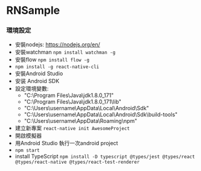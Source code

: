 # RNSample

### 環境設定
 - 安裝nodejs: https://nodejs.org/en/
 - 安裝watchman
    ```npm install watchman -g```
 - 安裝flow
    ```npm install flow -g```
 - ```npm install -g react-native-cli```
 - 安裝Android Studio
 - 安装 Android SDK
 - 設定環境變數:
    - "C:\Program Files\Java\jdk1.8.0_171"
    - "C:\Program Files\Java\jdk1.8.0_171\lib"  
    - "C:\Users\username\AppData\Local\Android\Sdk"
    - "C:\Users\username\AppData\Local\Android\Sdk\build-tools"
    - "C:\Users\username\AppData\Roaming\npm"
 - 建立新專案
    ```react-native init AwesomeProject```
 - 開啟模擬器
 - 用Android Studio 執行一次android project
 - ```npm start```
 - install TypeScript
    ```npm install -D typescript @types/jest @types/react @types/react-native @types/react-test-renderer```

 
